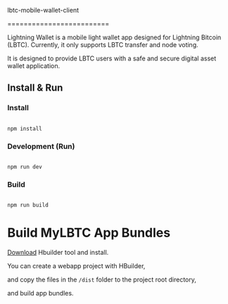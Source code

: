 lbtc-mobile-wallet-client

=========================

Lightning Wallet is a mobile light wallet app designed for Lightning Bitcoin (LBTC). Currently, it only supports LBTC transfer and node voting. 

It is designed to provide LBTC users with a safe and secure digital asset wallet application.


## Install & Run

### Install

```shell

npm install
```

### Development (Run)


```shell

npm run dev
```

### Build

```shell

npm run build
```

Build MyLBTC App Bundles
========================

[Download](http://www.dcloud.io/) Hbuilder tool and install.

You can create a webapp project with HBuilder, 

and copy the files in the `/dist` folder to the project root directory, 

and build app bundles.

